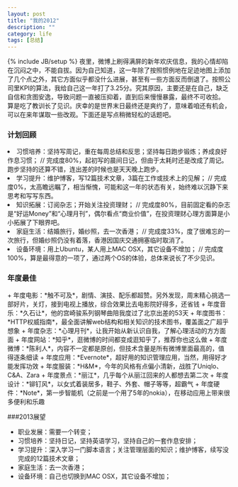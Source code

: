```yaml
---
layout: post
title: "我的2012"
description: ""
category: life
tags: [总结]
---
```

{% include JB/setup %}
夜里，微博上刷得满屏的新年欢庆信息，我的心情却陷在沉闷之中，不能自拔。因为自己知道，这一年除了按照惯例地在足迹地图上添加了几个点之外，其它方面似乎都没什么进展，甚至有一些方面反而倒退了。按照公司里KPI的算法，我给自己这一年打了3.25分。究其原因，主要还是在自己，缺乏自信和贪图安逸，导致问题一直被压抑着，直到后来慢慢暴露，最终不可收拾。
算是吃了教训长了见识。庆幸的是世界末日最终还是爽约了，意味着咱还有机会，可以在来年谋取一些改观。下面还是写点稍微轻松的话题吧。  
  
<h3>计划回顾</h3>  
<li>习惯培养：坚持写周记，重在每周总结和反思；坚持每日跑步锻炼；养成良好作息习惯； // 完成度80%，起初写的晨间日记，但由于太耗时还是改成了周记。跑步坚持的还算不错，连出差的时候也是天天晚上跑步。</li>
<li>学习提升：维护博客，写12篇技术文章，3篇在工作或技术上的见解； // 完成度0%，太高瞻远瞩了，相当惭愧，可能和这一年的状态有关，始终难以沉静下来思考和写写东西。  </li>
<li>知识拓展：订阅杂志；开始关注投资理财； // 完成度80%，目前固定看的杂志是“好运Money”和“心理月刊”，偶尔看点“商业价值”，在投资理财心理方面算是小小拓展了下眼界吧。</li>
<li>家庭生活：结婚旅行，婚纱照，去一次香港； // 完成度33%，度了很难忘的一次旅行，但婚纱照仍没有着落，香港因国庆交通拥塞临时取消了。</li>
<li>设备环境：用上Ubuntu，某人用上MAC OSX，其它设备不增加； // 完成度100%，算是最得意的一项了，通过两个OS的体验，总体来说长了不少见识。  </li>
  
<h3>年度最佳</h3>  
+ 年度电影：*触不可及*，剧情、演技、配乐都超赞。另外发现，周末精心挑选一部好片，关灯，接到电视上播放，综合效果比去电影院好得多，还省钱  
+ 年度音乐：*久石让*，他的宫崎骏系列钢琴曲陪我度过了北京出差的53天  
+ 年度图书：*HTTP权威指南*，最全面讲解web结构和相关知识的技术图书，覆盖面之广超乎想象  
+ 年度杂志：*心理月刊*，让我开始从新认识自我，了解心理活动的方方面面  
+ 年度网站：*知乎*，逛微博的时间都变成逛知乎了，推荐你也这么做  
+ 年度微博：*陈利人*，内容不一定都是原创，但技术含量是所有微博里面最高的，值得逐条细读  
+ 年度应用：*Evernote*，超好用的知识管理应用，当然，用得好才能发挥功效  
+ 年度服装：*H&M*，今年的风格有点偏小清新，战胜了Uniqlo、C&A、Zara  
+ 年度景点：*丽江*，几乎每个从丽江回来的人都想去第二次  
+ 年度设计：*铆钉风*，以女式着装居多，鞋子、外套、帽子等等，超霸气  
+ 年度硬件：*Note*，第一步智能机（之前是一个用了5年的nokia），在移动应用上带来很多便利和乐趣  
  
###2013展望  
+ 职业发展：需要一个转变；  
+ 习惯培养：坚持日记，坚持英语学习，坚持自己的一套作息安排；  
+ 学习提升：深入学习一门脚本语言；关注管理层面的知识；维护博客，续写没完成的12篇技术文章；  
+ 家庭生活：去一次香港；  
+ 设备环境：自己也切换到MAC OSX，其它设备不增加；    
   